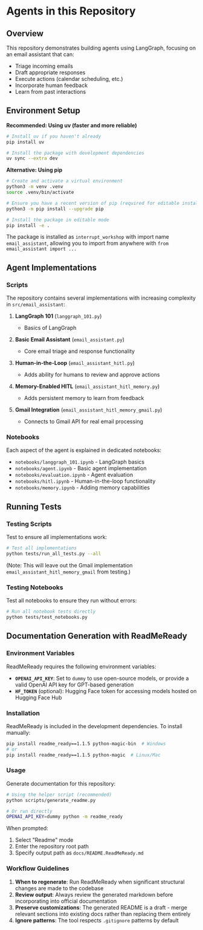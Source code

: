 # Agents in this Repository

## Overview

This repository demonstrates building agents using LangGraph, focusing on an email assistant that can:
- Triage incoming emails
- Draft appropriate responses
- Execute actions (calendar scheduling, etc.)
- Incorporate human feedback
- Learn from past interactions

## Environment Setup

**Recommended: Using uv (faster and more reliable)**

```bash
# Install uv if you haven't already
pip install uv

# Install the package with development dependencies
uv sync --extra dev
```

**Alternative: Using pip**

```bash
# Create and activate a virtual environment
python3 -m venv .venv
source .venv/bin/activate

# Ensure you have a recent version of pip (required for editable installs with pyproject.toml)
python3 -m pip install --upgrade pip

# Install the package in editable mode
pip install -e .
```

The package is installed as `interrupt_workshop` with import name `email_assistant`, allowing you to import from anywhere with `from email_assistant import ...`

## Agent Implementations

### Scripts 

The repository contains several implementations with increasing complexity in `src/email_assistant`:

1. **LangGraph 101** (`langgraph_101.py`)
   - Basics of LangGraph 

2. **Basic Email Assistant** (`email_assistant.py`)
   - Core email triage and response functionality

3. **Human-in-the-Loop** (`email_assistant_hitl.py`) 
   - Adds ability for humans to review and approve actions

4. **Memory-Enabled HITL** (`email_assistant_hitl_memory.py`)
   - Adds persistent memory to learn from feedback

5. **Gmail Integration** (`email_assistant_hitl_memory_gmail.py`)
   - Connects to Gmail API for real email processing

### Notebooks

Each aspect of the agent is explained in dedicated notebooks:
- `notebooks/langgraph_101.ipynb` - LangGraph basics
- `notebooks/agent.ipynb` - Basic agent implementation
- `notebooks/evaluation.ipynb` - Agent evaluation
- `notebooks/hitl.ipynb` - Human-in-the-loop functionality
- `notebooks/memory.ipynb` - Adding memory capabilities

## Running Tests

### Testing Scripts

Test to ensure all implementations work:

```bash
# Test all implementations
python tests/run_all_tests.py --all
```

(Note: This will leave out the Gmail implementation `email_assistant_hitl_memory_gmail` from testing.)

### Testing Notebooks

Test all notebooks to ensure they run without errors:

```bash
# Run all notebook tests directly
python tests/test_notebooks.py
```

## Documentation Generation with ReadMeReady

### Environment Variables

ReadMeReady requires the following environment variables:

- **`OPENAI_API_KEY`**: Set to `dummy` to use open-source models, or provide a valid OpenAI API key for GPT-based generation
- **`HF_TOKEN`** (optional): Hugging Face token for accessing models hosted on Hugging Face Hub

### Installation

ReadMeReady is included in the development dependencies. To install manually:

```bash
pip install readme_ready==1.1.5 python-magic-bin  # Windows
# or
pip install readme_ready==1.1.5 python-magic  # Linux/Mac
```

### Usage

Generate documentation for this repository:

```bash
# Using the helper script (recommended)
python scripts/generate_readme.py

# Or run directly
OPENAI_API_KEY=dummy python -m readme_ready
```

When prompted:
1. Select "Readme" mode
2. Enter the repository root path
3. Specify output path as `docs/README.ReadMeReady.md`

### Workflow Guidelines

1. **When to regenerate**: Run ReadMeReady when significant structural changes are made to the codebase
2. **Review output**: Always review the generated markdown before incorporating into official documentation
3. **Preserve customizations**: The generated README is a draft - merge relevant sections into existing docs rather than replacing them entirely
4. **Ignore patterns**: The tool respects `.gitignore` patterns by default

